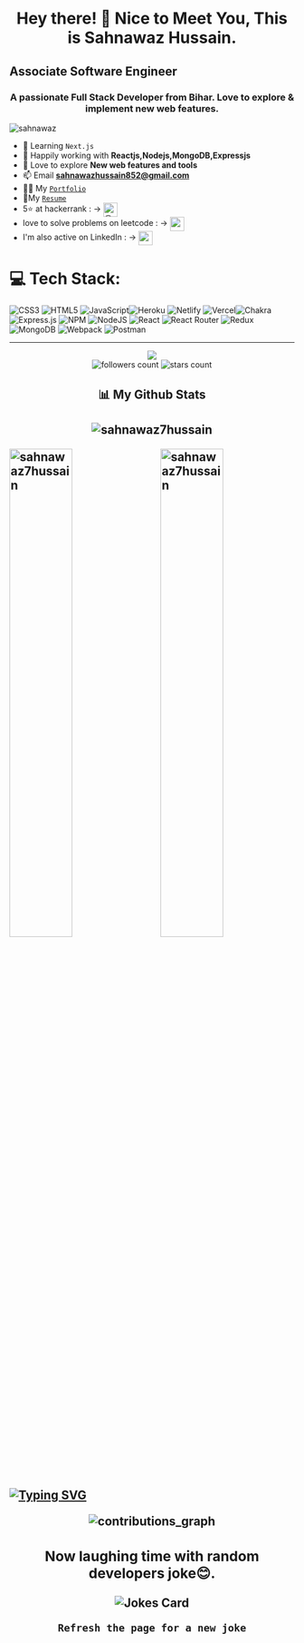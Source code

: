 <h1 align="center">Hey there! 👋 Nice to Meet You, This is Sahnawaz Hussain.</h1>
<h2>Associate Software Engineer</h2>
<h3 align="center">A passionate Full Stack Developer from Bihar. Love to explore & implement new web features.</h3>

<img src="https://user-images.githubusercontent.com/101489367/192368824-baa4c5d8-9c07-4392-976f-dc78453f85fc.gif" alt="sahnawaz" />
 
 - 🌷 Learning `Next.js`
- 🌱 Happily working with **Reactjs,Nodejs,MongoDB,Expressjs**
- 🎈 Love to explore  **New web features and tools**
- 📫 Email **sahnawazhussain852@gmail.com**
- 👨‍💻 My <a href="https://sahnawaz7hussain.github.io" target="_blank" >`Portfolio`</a>
- 📃My <a target="_blank" href="https://drive.google.com/file/d/1BWoSLBpHKFxYBiQAKRW2U7Z5fFSWVzHN/view?usp=sharing" >`Resume`</a>
- 5⭐ at hackerrank : → <a href="https://www.hackerrank.com/sahnawazhussain1" target="blank"><img width="25px" height="25px" align="center" src="https://user-images.githubusercontent.com/101489367/210836601-9bc298e2-5271-47db-a875-f1f9ac4c10c1.png" alt="@sahnawazhussain1" /></a>
- love to solve problems on leetcode : → <a href="https://www.leetcode.com/sahnawaz7hussain" target="blank"><img height="25px" width="25px" align="center" src="https://user-images.githubusercontent.com/101489367/210837414-a3ea9a7d-bf51-4733-b792-2bd21837686c.png" alt="sahnawaz7hussain" /></a>
- I'm also active on LinkedIn : → <a href="https://www.linkedin.com/in/sahnawaz7hussain" target="_blank"><img width="25px" height="25px" align="center" src="https://user-images.githubusercontent.com/101489367/210836208-09d25ede-1523-4dce-9efd-d6db511cbf22.png" alt="sahnawaz hussain" /></a>

<!-- # 💬 Connect:

![LinkedIn](https://img.shields.io/badge/LinkedIn-%231572B6.svg?style=for-the-badge&logo=linkedin&logoColor=white)
![HackerRank](https://img.shields.io/badge/HackerRank-6DA55F?style=for-the-badge&logo=hackerrank&logoColor=white)
![Leetcode](https://img.shields.io/badge/Leetcode-%23E34F26.svg?style=for-the-badge&logo=leetcode&logoColor=white) -->

# 💻 Tech Stack:
![CSS3](https://img.shields.io/badge/css3-%231572B6.svg?style=for-the-badge&logo=css3&logoColor=white) ![HTML5](https://img.shields.io/badge/html5-%23E34F26.svg?style=for-the-badge&logo=html5&logoColor=white) ![JavaScript](https://img.shields.io/badge/javascript-%23323330.svg?style=for-the-badge&logo=javascript&logoColor=%23F7DF1E)![Heroku](https://img.shields.io/badge/heroku-%23430098.svg?style=for-the-badge&logo=heroku&logoColor=white) ![Netlify](https://img.shields.io/badge/netlify-%23000000.svg?style=for-the-badge&logo=netlify&logoColor=#00C7B7) ![Vercel](https://img.shields.io/badge/vercel-%23000000.svg?style=for-the-badge&logo=vercel&logoColor=white)![Chakra](https://img.shields.io/badge/chakra-%234ED1C5.svg?style=for-the-badge&logo=chakraui&logoColor=white) ![Express.js](https://img.shields.io/badge/express.js-%23404d59.svg?style=for-the-badge&logo=express&logoColor=%2361DAFB) ![NPM](https://img.shields.io/badge/NPM-%23000000.svg?style=for-the-badge&logo=npm&logoColor=white) ![NodeJS](https://img.shields.io/badge/node.js-6DA55F?style=for-the-badge&logo=node.js&logoColor=white) ![React](https://img.shields.io/badge/react-%2320232a.svg?style=for-the-badge&logo=react&logoColor=%2361DAFB) ![React Router](https://img.shields.io/badge/React_Router-CA4245?style=for-the-badge&logo=react-router&logoColor=white) ![Redux](https://img.shields.io/badge/redux-%23593d88.svg?style=for-the-badge&logo=redux&logoColor=white) ![MongoDB](https://img.shields.io/badge/MongoDB-%234ea94b.svg?style=for-the-badge&logo=mongodb&logoColor=white) ![Webpack](https://img.shields.io/badge/webpack-%238DD6F9.svg?style=for-the-badge&logo=webpack&logoColor=black) ![Postman](https://img.shields.io/badge/Postman-FF6C37?style=for-the-badge&logo=postman&logoColor=white)
</div>

<hr/>
<div align="center">
<img src="https://komarev.com/ghpvc/?username=sahnawaz7hussain&style=for-the-badge"/>
</div>

<div align="center">
<img alt="followers count" src="https://custom-icon-badges.herokuapp.com/github/followers/sahnawaz7hussain?style=for-the-badge&logo=person-add&label=Followers&logoColor=white"/>
<img alt="stars count" src="https://custom-icon-badges.herokuapp.com/badge/dynamic/json?logo=star&label=Stars&style=for-the-badge&query=%24.stars&url=https://api.github-star-counter.workers.dev/user/sahnawaz7hussain"/>
</div>
 

<!-- <div align="center">
<a href="https://wakatime.com/@2fc99edb-7b44-4c2d-9d7b-35326eca8ec0"><img src="https://wakatime.com/badge/user/2fc99edb-7b44-4c2d-9d7b-35326eca8ec0.svg?style=for-the-badge" alt="Total time coded since Jan 22 2022" /></a>
</div> -->

<h2 align="center"> 📊 My Github Stats<h2>
<!-- 
<p align="center" ><img align="center" src="https://github-readme-stats.vercel.app/api/top-langs?username=sahnawaz7hussain&show_icons=true&locale=en&layout=compact&theme=radical" alt="sahnawaz7hussain" /></p> -->
  
<p align="center" ><img src="http://github-profile-summary-cards.vercel.app/api/cards/repos-per-language?username=sahnawaz7hussain&theme=radical" alt="sahnawaz7hussain" /></p> 
<!--   ![](http://github-profile-summary-cards.vercel.app/api/cards/repos-per-language?username=sahnawaz7hussain&theme=radical) -->
  
<!--   <div>   -->
<p><img align="left" width="47%"  src="https://github-readme-stats.vercel.app/api?username=sahnawaz7hussain&show_icons=true&locale=en&theme=radical" alt="sahnawaz7hussain" /></p>
<img align="right" width="47%" src="https://github-readme-streak-stats.herokuapp.com/?user=sahnawaz7hussain&theme=radical" alt="sahnawaz7hussain" />
<!-- </div> -->
 
 <div>
<a href="https://git.io/typing-svg"><img src="https://readme-typing-svg.herokuapp.com?font=Fira+Code&pause=1000&color=C21FF7&width=435&lines=My+Contribution+Graph!" alt="Typing SVG" /></a></div>
  <p align="center" >
  <img width="auto" align="center" src="https://github-profile-summary-cards.vercel.app/api/cards/profile-details?username=sahnawaz7hussain&theme=radical" alt="contributions_graph" />
   <!--   <img width="auto" src="https://activity-graph.herokuapp.com/graph?username=Sahnawaz7hussain&bg_color=01000a&color=6d5f6c&line=703e6c&point=b62b2b&area=true&hide_border=true)](https://github.com/ashutosh00710/github-readme-activity-graph" alt="contributions_graph" />-->
  </p>



<!--  <h2>😊Stay Enthusiast😊</h2>
<div align="center">
  <a href="https://www.linkedin.com/in/sahnawaz-07-hussain/"> 
  <img  src="https://github.com/1999AZZAR/1999AZZAR/blob/main/resources/img/grid-snake.svg" alt="snake" /></a>
</div> -->

  <!--<p align="center"> 
      <img src="https://raw.githubusercontent.com/mayhemantt/mayhemantt/Update/svg/Bottom.svg" alt="Github Stats" />
        <img  src="https://raw.githubusercontent.com/Trilokia/Trilokia/379277808c61ef204768a61bbc5d25bc7798ccf1/bottom_header.svg" /> 
</p> -->

 <!-- Funny Random Joke -->

<div align="center">
  <h3>Now laughing time with random developers joke😊.</h3>
  <img src="https://readme-jokes.vercel.app/api?theme=radical" alt="Jokes Card" />
</div>
<p align="center">
  <code>Refresh the page for a new joke</code>
</p>
 
 
 

 
 
 


 
